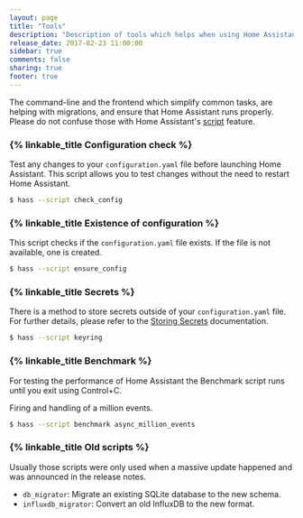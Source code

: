 ```yaml
---
layout: page
title: "Tools"
description: "Description of tools which helps when using Home Assistant."
release_date: 2017-02-23 11:00:00
sidebar: true
comments: false
sharing: true
footer: true
---
```


The command-line and the frontend which simplify common tasks, are helping with migrations, and ensure that Home Assistant runs properly. Please do not confuse those with Home Assistant's [script](/docs/scripts/) feature.

### {% linkable_title Configuration check %}

Test any changes to your `configuration.yaml` file before launching Home Assistant. This script allows you to test changes without the need to restart Home Assistant.

```bash
$ hass --script check_config
```

### {% linkable_title Existence of configuration %}

This script checks if the `configuration.yaml` file exists. If the file is not available, one is created.

```bash
$ hass --script ensure_config
```

### {% linkable_title Secrets %}

There is a method to store secrets outside of your `configuration.yaml` file. For further details, please refer to the [Storing Secrets](/docs/configuration/secrets/) documentation.

```bash
$ hass --script keyring
```

### {% linkable_title Benchmark %}

For testing the performance of Home Assistant the Benchmark script runs until you exit using Control+C.

Firing and handling of a million events.

```bash
$ hass --script benchmark async_million_events
```

### {% linkable_title Old scripts %}

Usually those scripts were only used when a massive update happened and was announced in the release notes.

- `db_migrator`: Migrate an existing SQLite database to the new schema.
- `influxdb_migrator`: Convert an old InfluxDB to the new format.
